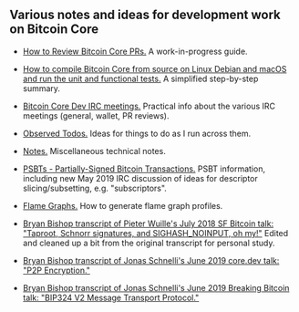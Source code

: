 ## Various notes and ideas for development work on Bitcoin Core

- [How to Review Bitcoin Core PRs.](how-to-review-bitcoin-core-prs.md)
  A work-in-progress guide.

- [How to compile Bitcoin Core from source on Linux Debian and macOS and run the
  unit and functional
  tests.](how-to-compile-bitcoin-core-from-source-on-linux-and-macOS.md) A
  simplified step-by-step summary.

- [Bitcoin Core Dev IRC meetings.](bitcoin-core-dev-irc-meetings.txt) Practical
  info about the various IRC meetings (general, wallet, PR reviews).

- [Observed Todos.](observed-todos.txt) Ideas for things to do as I run across
  them.

- [Notes.](notes.txt) Miscellaneous technical notes.

- [PSBTs - Partially-Signed Bitcoin Transactions.](psbts.txt) PSBT information,
  including new May 2019 IRC discussion of ideas for descriptor
  slicing/subsetting, e.g. "subscriptors".

- [Flame Graphs.](flame-graphs.md) How to generate flame graph profiles.

- [Bryan Bishop transcript of Pieter Wuille's July 2018 SF Bitcoin talk:
  "Taproot, Schnorr signatures, and SIGHASH_NOINPUT, oh
  my!"](2018-07-09-pieter-wuille-taproot-schnorr-sigs-and-sighash-noinput.txt)
  Edited and cleaned up a bit from the original transcript for personal study.

- [Bryan Bishop transcript of Jonas Schnelli's June 2019 core.dev talk: "P2P
  Encryption."](2019-06-07-jonas-schnelli-p2p-encryption.txt)

- [Bryan Bishop transcript of Jonas Schnelli's June 2019 Breaking Bitcoin talk:
  "BIP324 V2 Message Transport
  Protocol."](2019-06-08-jonas-schnelli-bip324-v2-p2p.txt)
